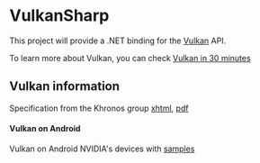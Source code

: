 # VulkanSharp

This project will provide a .NET binding for the
[Vulkan](https://www.khronos.org/vulkan/) API.

To learn more about Vulkan, you can check [Vulkan in 30
minutes](https://renderdoc.org/vulkan-in-30-minutes.html)

## Vulkan information

Specification from the Khronos group
[xhtml](https://www.khronos.org/registry/vulkan/specs/1.0/xhtml/vkspec.html),
[pdf](https://www.khronos.org/registry/vulkan/specs/1.0/pdf/vkspec.pdf)

#### Vulkan on Android

Vulkan on Android NVIDIA's devices with
[samples](https://developer.nvidia.com/vulkan-android)
